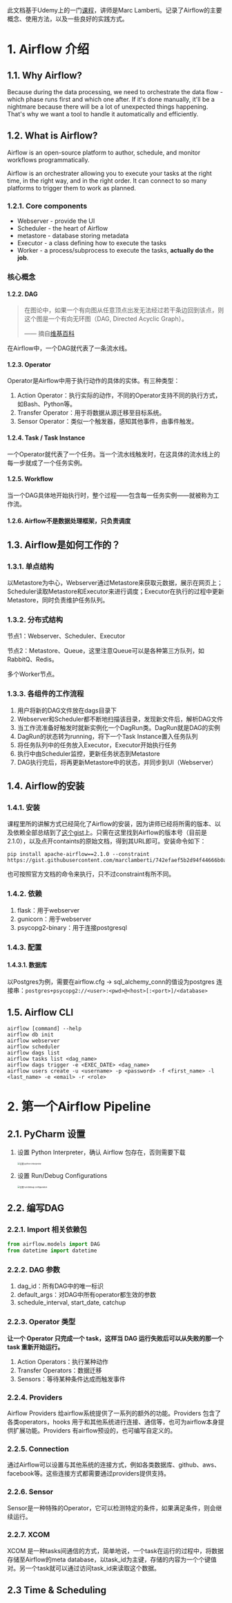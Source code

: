 此文档基于Udemy上的一门[课程](https://thoughtworks.udemy.com/course/the-complete-hands-on-course-to-master-apache-airflow/)，讲师是Marc Lamberti。记录了Airflow的主要概念、使用方法，以及一些良好的实践方式。

# 1. Airflow 介绍

## 1.1. Why Airflow?

Because during the data processing, we need to orchestrate the data flow - which phase runs first and which one after. If it's done manually, it'll be a nightmare because there will be a lot of unexpected things happening. That's why we want a tool to handle it automatically and efficiently.

## 1.2. What is Airflow?

Airflow is an open-source platform to author, schedule, and monitor workflows programmatically.

Airflow is an orchestrater allowing you to execute your tasks at the right time, in the right way, and in the right order. It can connect to so many platforms to trigger them to work as planned.

### 1.2.1. Core components

* Webserver - provide the UI
* Scheduler - the heart of Airflow
* metastore - database storing metadata
* Executor -  a class defining how to execute the tasks
* Worker - a process/subprocess to execute the tasks, **actually do the job**.

### 核心概念

#### 1.2.2. DAG

> 在图论中，如果一个有向图从任意顶点出发无法经过若干条边回到该点，则这个图是一个有向无环图（DAG, Directed Acyclic Graph）。
>
> —— 摘自[维基百科](https://zh.wikipedia.org/wiki/%E6%9C%89%E5%90%91%E6%97%A0%E7%8E%AF%E5%9B%BE)

在Airflow中，一个DAG就代表了一条流水线。

#### 1.2.3. Operator

Operator是Airflow中用于执行动作的具体的实体。有三种类型：

1. Action Operator：执行实际的动作，不同的Operator支持不同的执行方式，如Bash、Python等。
2. Transfer Operator：用于将数据从源迁移至目标系统。
3. Sensor Operator：类似一个触发器，感知其他事件，由事件触发。

#### 1.2.4. Task / Task Instance

一个Operator就代表了一个任务。当一个流水线触发时，在这具体的流水线上的每一步就成了一个任务实例。

#### 1.2.5. Workflow

当一个DAG具体地开始执行时，整个过程——包含每一任务实例——就被称为工作流。

#### 1.2.6. Airflow不是数据处理框架，只负责调度



## 1.3. Airflow是如何工作的？

### 1.3.1. 单点结构

以Metastore为中心，Webserver通过Metastore来获取元数据，展示在网页上；Scheduler读取Metastore和Executor来进行调度；Executor在执行的过程中更新Metastore，同时负责维护任务队列。

### 1.3.2. 分布式结构

节点1：Webserver、Scheduler、Executor

节点2：Metastore、Queue，这里注意Queue可以是各种第三方队列，如RabbitQ、Redis。

多个Worker节点。

### 1.3.3. 各组件的工作流程

1. 用户将新的DAG文件放在dags目录下
2. Webserver和Scheduler都不断地扫描该目录，发现新文件后，解析DAG文件
3. 当工作流准备好触发时就新实例化一个DagRun类。DagRun就是DAG的实例
4. DagRun的状态转为running，将下一个Task Instance置入任务队列
5. 将任务队列中的任务放入Executor，Executor开始执行任务
6. 执行中由Scheduler监控，更新任务状态到Metastore
7. DAG执行完后，将再更新Metastore中的状态，并同步到UI（Webserver）



## 1.4. Airflow的安装

### 1.4.1. 安装

课程里所的讲解方式已经简化了Airflow的安装，因为讲师已经将所需的版本、以及依赖全部总结到了[这个gist](https://gist.github.com/marclamberti/742efaef5b2d94f44666b0aec020be7c)上。只需在这里找到Airflow的版本号（目前是2.1.0），以及点开containts的原始文档，得到其URL即可。安装命令如下：

```shell
pip install apache-airflow==2.1.0 --constraint https://gist.githubusercontent.com/marclamberti/742efaef5b2d94f44666b0aec020be7c/raw/21c88601337250b6fd93f1adceb55282fb07b7ed/constraint.txt
```

也可按照官方文档的命令来执行，只不过constraint有所不同。

### 1.4.2. 依赖

1. flask：用于webserver
2. gunicorn：用于webserver
3. psycopg2-binary：用于连接postgresql

### 1.4.3. 配置

#### 1.4.3.1. 数据库

以Postgres为例，需要在airflow.cfg -> sql_alchemy_conn的值设为postgres 连接串：`postgres+psycopg2://<user>:<pwd>@<host>[:<port>]/<database>`



## 1.5. Airflow CLI

```shell
airflow [command] --help
airflow db init
airflow webserver
airflow scheduler
airflow dags list
airflow tasks list <dag_name>
airflow dags trigger -e <EXEC_DATE> <dag_name>
airflow users create -u <username> -p <password> -f <first_name> -l <last_name> -e <email> -r <role>
```



# 2. 第一个Airflow Pipeline



## 2.1. PyCharm 设置

1. 设置 Python Interpreter，确认 Airflow 包存在，否则需要下载

   <img src="/Users/zhenqi/airflow/.image/image-20220501095759650.png" alt="设置 python interpreter" style="zoom: 33%;" />

2. 设置 Run/Debug Configurations

   <img src="/Users/zhenqi/airflow/.image/image-20220501100000669.png" alt="设置 run/debug configuration" style="zoom:33%;" />



## 2.2. 编写DAG

### 2.2.1. Import 相关依赖包

```python
from airflow.models import DAG
from datetime import datetime
```



### 2.2.2. DAG 参数

1. dag_id：所有DAG中的唯一标识
2. default_args：对DAG中所有operator都生效的参数
3. schedule_interval, start_date, catchup



### 2.2.3. Operator 类型

**让一个 Operator 只完成一个 task，这样当 DAG 运行失败后可以从失败的那一个 task 重新开始运行。**

1. Action Operators：执行某种动作
2. Transfer Operators：数据迁移
3. Sensors：等待某种条件达成而触发事件



### 2.2.4. Providers

Airflow Providers 给airflow系统提供了一系列的额外的功能。Providers 包含了各类operators，hooks 用于和其他系统进行连接、通信等，也可为airflow本身提供扩展功能。Providers 有airflow预设的，也可编写自定义的。



### 2.2.5. Connection

通过Airflow可以设置与其他系统的连接方式，例如各类数据库、github、aws、facebook等。这些连接方式都需要通过providers提供支持。



### 2.2.6. Sensor

Sensor是一种特殊的Operator，它可以检测特定的条件，如果满足条件，则会继续运行。



### 2.2.7. XCOM

XCOM 是一种tasks间通信的方式，简单地说，一个task在运行的过程中，将数据存储至Airflow的meta database，以task_id为主键，存储的内容为一个个键值对。另一个task就可以通过访问task_id来读取这个数据。



## 2.3 Time & Scheduling

